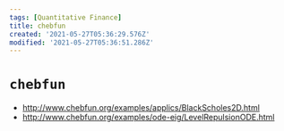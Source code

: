 ```yaml
---
tags: [Quantitative Finance]
title: chebfun
created: '2021-05-27T05:36:29.576Z'
modified: '2021-05-27T05:36:51.286Z'
---
```


# `chebfun`

* http://www.chebfun.org/examples/applics/BlackScholes2D.html
* http://www.chebfun.org/examples/ode-eig/LevelRepulsionODE.html

